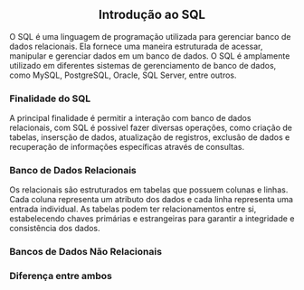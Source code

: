 ## <center> Introdução ao SQL</center>

O SQL é uma linguagem de programação utilizada para gerenciar banco de dados relacionais. Ela fornece uma maneira estruturada de acessar, manipular e gerenciar dados em um banco de dados. O SQL é amplamente utilizado em diferentes sistemas de gerenciamento de banco de dados, como MySQL, PostgreSQL, Oracle, SQL Server, entre outros.

### Finalidade do SQL
A principal finalidade é permitir a interação com banco de dados relacionais, com SQL é possivel fazer diversas operações, como criação de tabelas, insersção de dados, atualização de registros, exclusão de dados e recuperação de informações específicas através de consultas.

### Banco de Dados Relacionais 
Os relacionais são estruturados em tabelas que possuem colunas e linhas. Cada coluna representa um atributo dos dados e cada linha representa uma entrada individual. As tabelas podem ter relacionamentos entre si, estabelecendo chaves primárias e estrangeiras para garantir a integridade e consistência dos dados.

### Bancos de Dados Não Relacionais
### Diferença entre ambos
